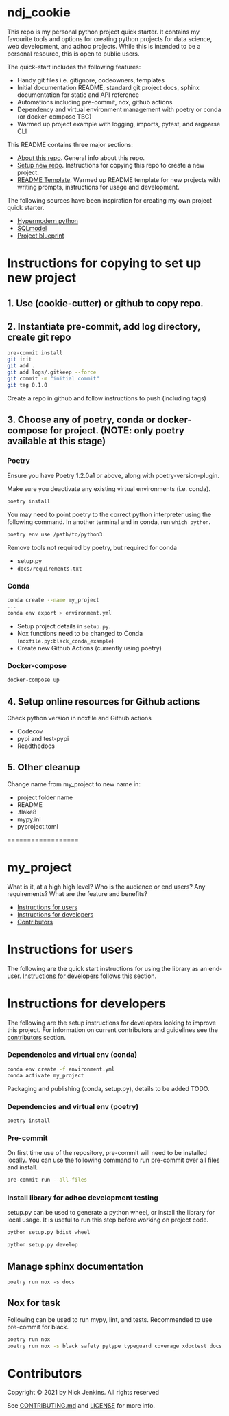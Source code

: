 # ndj_cookie

This repo is my personal python project quick starter.
It contains my favourite tools and options for creating python projects for data science, web development, and adhoc projects.
While this is intended to be a personal resource, this is open to public users.

The quick-start includes the following features:

- Handy git files i.e. gitignore, codeowners, templates
- Initial documentation README, standard git project docs, sphinx documentation for static and API reference
- Automations including pre-commit, nox, github actions
- Dependency and virtual environment management with poetry or conda (or docker-compose TBC)
- Warmed up project example with logging, imports, pytest, and argparse CLI

This README contains three major sections:

* [About this repo](#ndj_cookie). General info about this repo.
* [Setup new repo](#Instructions-for-copying-to-set-up-new-project). Instructions for copying this repo to create a new project.
* [README Template](#my_project). Warmed up README template for new projects with writing prompts, instructions for usage and development.

The following sources have been inspiration for creating my own project quick starter.

* [Hypermodern python](https://cjolowicz.github.io/posts/hypermodern-python-01-setup/)
* [SQLmodel](https://github.com/tiangolo/sqlmodel)
* [Project blueprint](https://github.com/johnthagen/python-blueprint)

# Instructions for copying to set up new project

## 1. Use (cookie-cutter) or github to copy repo.

## 2. Instantiate pre-commit, add log directory, create git repo

```bash
pre-commit install
git init
git add .
git add logs/.gitkeep --force
git commit -m "initial commit"
git tag 0.1.0
```

Create a repo in github and follow instructions to push (including tags)

## 3. Choose any of poetry, conda or docker-compose for project. (NOTE: only poetry available at this stage)

### Poetry

Ensure you have Poetry 1.2.0a1 or above, along with poetry-version-plugin.

Make sure you deactivate any existing virtual environments (i.e. conda).

```bash
poetry install
```

You may need to point poetry to the correct python interpreter using the following command.
In another terminal and in conda, run `which python`.
```bash
poetry env use /path/to/python3
```

Remove tools not required by poetry, but required for conda
- setup.py
- `docs/requirements.txt`

### Conda

```bash
conda create --name my_project
...
conda env export > environment.yml
```

* Setup project details in `setup.py`.
* Nox functions need to be changed to Conda (`noxfile.py:black_conda_example`)
* Create new Github Actions (currently using poetry)

### Docker-compose

```bash
docker-compose up
```

## 4. Setup online resources for Github actions

Check python version in noxfile and  Github actions

- Codecov
- pypi and test-pypi
- Readthedocs

## 5. Other cleanup

Change name from my_project to new name in:

- project folder name
- README
- .flake8
- mypy.ini
- pyproject.toml


==================

# my_project

What is it, at a high high level?
Who is the audience or end users? Any requirements?
What are the feature and benefits?

* [Instructions for users](#instructions-for-users)
* [Instructions for developers](#instructions-for-developers)
* [Contributors](#contributors)

# Instructions for users

The following are the quick start instructions for using the library as an end-user.
[Instructions for developers](#instructions-for-developers) follows this section.

# Instructions for developers

The following are the setup instructions for developers looking to improve this project.
For information on current contributors and guidelines see the [contributors](#contributors) section.

### Dependencies and virtual env (conda)

```bash
conda env create -f environment.yml
conda activate my_project
```

Packaging and publishing (conda, setup.py), details to be added TODO.

### Dependencies and virtual env (poetry)

`poetry install`

### Pre-commit

On first time use of the repository, pre-commit will need to be installed locally. You can use the following command to run pre-commit over all files and install.

``` bash
pre-commit run --all-files
```

### Install library for adhoc development testing

setup.py can be used to generate a python wheel, or install the library for local usage.
It is useful to run this step before working on project code.

```bash
python setup.py bdist_wheel
```

```bash
python setup.py develop
```

## Manage sphinx documentation

`poetry run nox -s docs`

## Nox for task

Following can be used to run mypy, lint, and tests.
Recommended to use pre-commit for black.

```bash
poetry run nox
poetry run nox -s black safety pytype typeguard coverage xdoctest docs autoflake
```

# Contributors

Copyright © 2021 by Nick Jenkins. All rights reserved

See [CONTRIBUTING.md](CONTRIBUTING.md) and [LICENSE](LICENSE) for more info.
